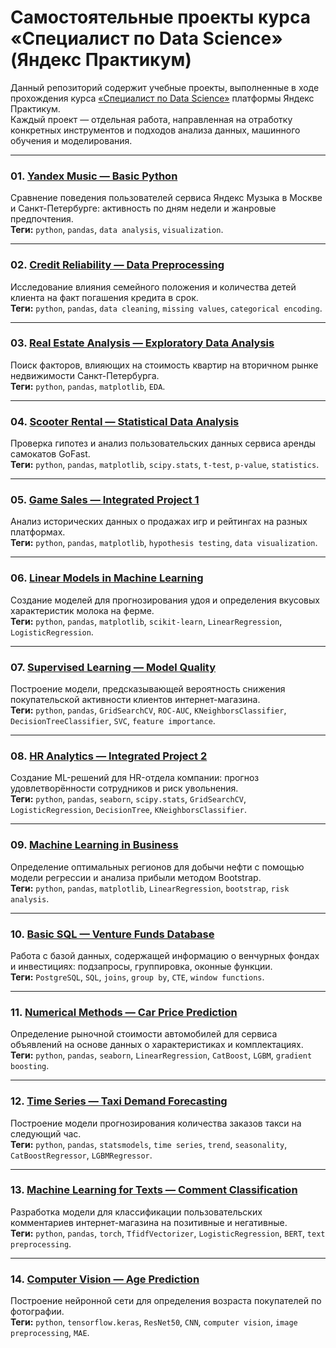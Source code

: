 # Самостоятельные проекты курса «Специалист по Data Science» (Яндекс Практикум)

Данный репозиторий содержит учебные проекты, выполненные в ходе прохождения курса [«Специалист по Data Science»](https://practicum.yandex.ru/data-scientist/) платформы Яндекс Практикум.  
Каждый проект — отдельная работа, направленная на отработку конкретных инструментов и подходов анализа данных, машинного обучения и моделирования.

---

### 01. [Yandex Music — Basic Python](./01_yandex_music_basic_python/01_yandex_music_basic_python.ipynb)  
Сравнение поведения пользователей сервиса Яндекс Музыка в Москве и Санкт-Петербурге: активность по дням недели и жанровые предпочтения.  
**Теги:** `python`, `pandas`, `data analysis`, `visualization`.

---

### 02. [Credit Reliability — Data Preprocessing](./02_data_preprocessing/02_data_preprocessing.ipynb)  
Исследование влияния семейного положения и количества детей клиента на факт погашения кредита в срок.  
**Теги:** `python`, `pandas`, `data cleaning`, `missing values`, `categorical encoding`.

---

### 03. [Real Estate Analysis — Exploratory Data Analysis](./03_exploratory_data_analysis/03_exploratory_data_analysis.ipynb)  
Поиск факторов, влияющих на стоимость квартир на вторичном рынке недвижимости Санкт-Петербурга.  
**Теги:** `python`, `pandas`, `matplotlib`, `EDA`.

---

### 04. [Scooter Rental — Statistical Data Analysis](./04_statistical_data_analysis/04_statistical_data_analysis.ipynb)  
Проверка гипотез и анализ пользовательских данных сервиса аренды самокатов GoFast.  
**Теги:** `python`, `pandas`, `matplotlib`, `scipy.stats`, `t-test`, `p-value`, `statistics`.

---

### 05. [Game Sales — Integrated Project 1](./05_integrated_project/05_integrated_project.ipynb)  
Анализ исторических данных о продажах игр и рейтингах на разных платформах.  
**Теги:** `python`, `pandas`, `matplotlib`, `hypothesis testing`, `data visualization`.

---

### 06. [Linear Models in Machine Learning](./06_linear_models_in_ml/06_linear_models_in_ml.ipynb)  
Создание моделей для прогнозирования удоя и определения вкусовых характеристик молока на ферме.  
**Теги:** `python`, `pandas`, `matplotlib`, `scikit-learn`, `LinearRegression`, `LogisticRegression`.

---

### 07. [Supervised Learning — Model Quality](./07_supervised_learning_model_quality/07_supervised_learning_model_quality.ipynb)  
Построение модели, предсказывающей вероятность снижения покупательской активности клиентов интернет-магазина.  
**Теги:** `python`, `pandas`, `GridSearchCV`, `ROC-AUC`, `KNeighborsClassifier`, `DecisionTreeClassifier`, `SVC`, `feature importance`.

---

### 08. [HR Analytics — Integrated Project 2](./08_integrated_project_hr_analytics/08_integrated_project_hr_analytics.ipynb)  
Создание ML-решений для HR-отдела компании: прогноз удовлетворённости сотрудников и риск увольнения.  
**Теги:** `python`, `pandas`, `seaborn`, `scipy.stats`, `GridSearchCV`, `LogisticRegression`, `DecisionTree`, `KNeighborsClassifier`.

---

### 09. [Machine Learning in Business](./09_machine_learning_in_business/09_machine_learning_in_business.ipynb)  
Определение оптимальных регионов для добычи нефти с помощью модели регрессии и анализа прибыли методом Bootstrap.  
**Теги:** `python`, `pandas`, `matplotlib`, `LinearRegression`, `bootstrap`, `risk analysis`.

---

### 10. [Basic SQL — Venture Funds Database](./10_basic_sql/10_basic_sql.ipynb)  
Работа с базой данных, содержащей информацию о венчурных фондах и инвестициях: подзапросы, группировка, оконные функции.  
**Теги:** `PostgreSQL`, `SQL`, `joins`, `group by`, `CTE`, `window functions`.

---

### 11. [Numerical Methods — Car Price Prediction](./11_numerical_methods/11_numerical_methods.ipynb)  
Определение рыночной стоимости автомобилей для сервиса объявлений на основе данных о характеристиках и комплектациях.  
**Теги:** `python`, `pandas`, `seaborn`, `LinearRegression`, `CatBoost`, `LGBM`, `gradient boosting`.

---

### 12. [Time Series — Taxi Demand Forecasting](./12_time_series/12_time_series.ipynb)  
Построение модели прогнозирования количества заказов такси на следующий час.  
**Теги:** `python`, `pandas`, `statsmodels`, `time series`, `trend`, `seasonality`, `CatBoostRegressor`, `LGBMRegressor`.

---

### 13. [Machine Learning for Texts — Comment Classification](./13_machine_learning_for_texts/13_machine_learning_for_texts.ipynb)  
Разработка модели для классификации пользовательских комментариев интернет-магазина на позитивные и негативные.  
**Теги:** `python`, `pandas`, `torch`, `TfidfVectorizer`, `LogisticRegression`, `BERT`, `text preprocessing`.

---

### 14. [Computer Vision — Age Prediction](./14_computer_vision/14_computer_vision.ipynb)  
Построение нейронной сети для определения возраста покупателей по фотографии.  
**Теги:** `python`, `tensorflow.keras`, `ResNet50`, `CNN`, `computer vision`, `image preprocessing`, `MAE`.
